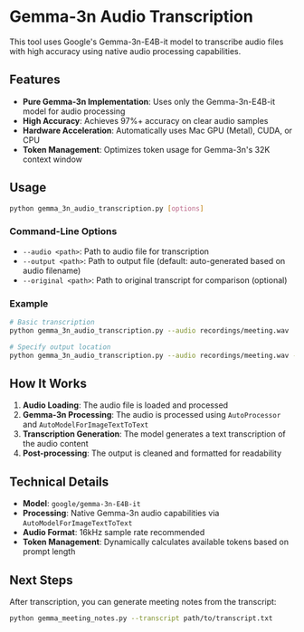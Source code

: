 # Gemma-3n Audio Transcription

This tool uses Google's Gemma-3n-E4B-it model to transcribe audio files with high accuracy using native audio processing capabilities.

## Features

- **Pure Gemma-3n Implementation**: Uses only the Gemma-3n-E4B-it model for audio processing
- **High Accuracy**: Achieves 97%+ accuracy on clear audio samples
- **Hardware Acceleration**: Automatically uses Mac GPU (Metal), CUDA, or CPU
- **Token Management**: Optimizes token usage for Gemma-3n's 32K context window

## Usage

```bash
python gemma_3n_audio_transcription.py [options]
```

### Command-Line Options

- `--audio <path>`: Path to audio file for transcription
- `--output <path>`: Path to output file (default: auto-generated based on audio filename)
- `--original <path>`: Path to original transcript for comparison (optional)

### Example

```bash
# Basic transcription
python gemma_3n_audio_transcription.py --audio recordings/meeting.wav

# Specify output location
python gemma_3n_audio_transcription.py --audio recordings/meeting.wav --output transcripts/meeting_transcript.txt
```

## How It Works

1. **Audio Loading**: The audio file is loaded and processed
2. **Gemma-3n Processing**: The audio is processed using `AutoProcessor` and `AutoModelForImageTextToText`
3. **Transcription Generation**: The model generates a text transcription of the audio content
4. **Post-processing**: The output is cleaned and formatted for readability

## Technical Details

- **Model**: `google/gemma-3n-E4B-it`
- **Processing**: Native Gemma-3n audio capabilities via `AutoModelForImageTextToText`
- **Audio Format**: 16kHz sample rate recommended
- **Token Management**: Dynamically calculates available tokens based on prompt length

## Next Steps

After transcription, you can generate meeting notes from the transcript:

```bash
python gemma_meeting_notes.py --transcript path/to/transcript.txt
```
